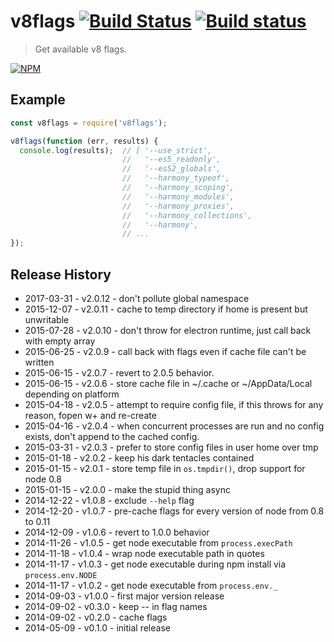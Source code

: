 # v8flags [![Build Status](https://secure.travis-ci.org/js-cli/js-v8flags.png)](http://travis-ci.org/js-cli/js-v8flags) [![Build status](https://ci.appveyor.com/api/projects/status/9psgmwayx9kpol1a?svg=true)](https://ci.appveyor.com/project/js-cli/js-v8flags)
> Get available v8 flags.

[![NPM](https://nodei.co/npm/v8flags.png)](https://nodei.co/npm/v8flags/)

## Example
```js
const v8flags = require('v8flags');

v8flags(function (err, results) {
  console.log(results);  // [ '--use_strict',
                         //   '--es5_readonly',
                         //   '--es52_globals',
                         //   '--harmony_typeof',
                         //   '--harmony_scoping',
                         //   '--harmony_modules',
                         //   '--harmony_proxies',
                         //   '--harmony_collections',
                         //   '--harmony',
                         // ...
});
```

## Release History

* 2017-03-31 - v2.0.12 - don't pollute global namespace
* 2015-12-07 - v2.0.11 - cache to temp directory if home is present but unwritable
* 2015-07-28 - v2.0.10 - don't throw for electron runtime, just call back with empty array
* 2015-06-25 - v2.0.9 - call back with flags even if cache file can't be written
* 2015-06-15 - v2.0.7 - revert to 2.0.5 behavior.
* 2015-06-15 - v2.0.6 - store cache file in ~/.cache or ~/AppData/Local depending on platform
* 2015-04-18 - v2.0.5 - attempt to require config file, if this throws for any reason, fopen w+ and re-create
* 2015-04-16 - v2.0.4 - when concurrent processes are run and no config exists, don't append to the cached config.
* 2015-03-31 - v2.0.3 - prefer to store config files in user home over tmp
* 2015-01-18 - v2.0.2 - keep his dark tentacles contained
* 2015-01-15 - v2.0.1 - store temp file in `os.tmpdir()`, drop support for node 0.8
* 2015-01-15 - v2.0.0 - make the stupid thing async
* 2014-12-22 - v1.0.8 - exclude `--help` flag
* 2014-12-20 - v1.0.7 - pre-cache flags for every version of node from 0.8 to 0.11
* 2014-12-09 - v1.0.6 - revert to 1.0.0 behavior
* 2014-11-26 - v1.0.5 - get node executable from `process.execPath`
* 2014-11-18 - v1.0.4 - wrap node executable path in quotes
* 2014-11-17 - v1.0.3 - get node executable during npm install via `process.env.NODE`
* 2014-11-17 - v1.0.2 - get node executable from `process.env._`
* 2014-09-03 - v1.0.0 - first major version release
* 2014-09-02 - v0.3.0 - keep -- in flag names
* 2014-09-02 - v0.2.0 - cache flags
* 2014-05-09 - v0.1.0 - initial release
